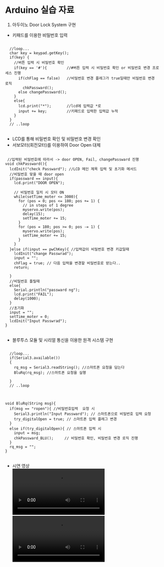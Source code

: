 # Arduino 실습 자료
1. 아두이노 Door Lock System 구현
  - 키패드를 이용한 비밀번호 입력
<pre>
<code>
  //loop...
  char key = keypad.getKey(); 
  if(key) {
    //버튼 입력 시 비밀번호 확인 
    if(key == '#'){         //#버튼 입력 시 비밀번호 확인 or 비밀번호 변경 프로세스 진행
      if(chFlag == false)   //비밀번호 변경 플레그가 true일때만 비밀번호 변경 로직
        chkPassward();
      else changePassward();
    }
    else{
      lcd.print("*");       //lcd에 입력값 *로 
      input += key;         //키패드로 입력한 입력값 누적
    }
  }
  // ..loop
</code>
</pre>
  - LCD를 통해 비밀번호 확인 및 비밀번호 변경 확인
  - 서보모터(회전모터)를 이용하여 Door Open 대체
<pre>
<code>
 //입력된 비밀번호에 따라서 -> door OPEN, Fail, changePassward 진행
void chkPassward(){  
  lcdInit("check Passward"); //LCD 메인 제목 입력 및 초기화 메서드
  //비밀번호 맞을 때 door open
  if(passward == input){
    lcd.print("DOOR OPEN");
    
    // 비밀번호 일치 시 모터 ON
    while(setTime_moter <= 3000){
      for (pos = 0; pos <= 180; pos += 1) { 
        // in steps of 1 degree
        myservo.write(pos);             
        delay(15);                    
        setTime_moter += 15;
      }
      for (pos = 180; pos >= 0; pos -= 1) { 
        myservo.write(pos);              
        setTime_moter += 15;                   
      }
    }
  }else if(input == pwChKey){ //입력값이 비밀번호 변경 키값일때
    lcdInit("change Passwrad");
    input = "";
    chFlag = true; // 다음 입력을 변경할 비밀번호로 받는다..
    return;

  }
  //비밀번호 틀릴때 
  else{
    Serial.println("passward ng");
    lcd.print("FAIL");
    delay(1000);
  }
  //초기화
  input = "";
  setTime_moter = 0;
  lcdInit("Input Passwrad");
}
</code>
</pre>
 
  - 블루투스 모듈 및 시리얼 통신을 이용한 원격 시스템 구현
<pre>
<code>
  //loop...
  if(Serial3.available())
  {                                
    rq_msg = Serial3.readString(); //스마트폰 요청을 담는다
    BluRq(rq_msg); //스마트폰 요청을 실행

  }
  // ..loop
</code>
</pre>
<pre>
<code>
void BluRq(String msg){
  if(msg == "ropen"){ //비밀번호입력  요청 시
    Serial3.println("Input Passward"); // 스마트폰으로 비밀번호 입력 요청
    try_digitalOpen = true; // 스마트폰 입력 플레그 변경
  }
  else if(try_digitalOpen){ // 스마트폰 입력 시
    input = msg;           
    chkPassward_BLU();     // 비밀번호 확인, 비밀번호 변경 로직 진행
  }
  rq_msg = "";
}
</code>
</pre>

- 시연 영상<br>
 ![Door Lock](https://github.com/JongWon112/Arduino/blob/main/images/DoorLock.mp4) <br>
 ![Serial 통신](https://github.com/JongWon112/Arduino/blob/main/images/Serial%ED%86%B5%EC%8B%A0.mp4)
 
